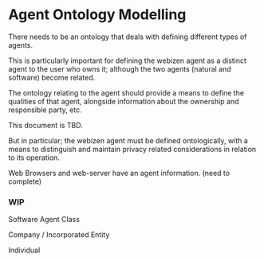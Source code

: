 # Agent Ontology Modelling

There needs to be an ontology that deals with defining different types of agents. 

This is particularly important for defining the webizen agent as a distinct agent to the user who owns it; although the two agents (natural and software) become related.

The ontology relating to the agent should provide a means to define the qualities of that agent, alongside information about the ownership and responsible party, etc.

This document is TBD.

But in particular; the webizen agent must be defined ontologically, with a means to distinguish and maintain privacy related considerations in relation to its operation. 

Web Browsers and web-server have an agent information.  (need to complete)


### WIP

Software Agent
Class


Company / Incorporated Entity

Individual

